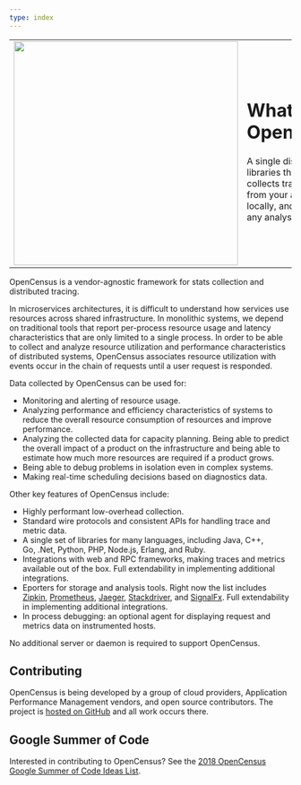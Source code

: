 ```yaml
---
type: index
---
```


<table>
<tr>
<td><img src="/images/opencensus.svg" width="400"></td>
<td>
<h1> What is OpenCensus?</h1>

<p>A single distribution of libraries that automatically collects traces and
metrics from your app, displays them locally, and sends them to any analysis
tool.</p>
</td>
</tr>
</table>

OpenCensus is a vendor-agnostic framework for stats collection and distributed tracing.

In microservices architectures, it is difficult to understand how services use
resources across shared infrastructure. In monolithic systems, we depend on
traditional tools that report per-process resource usage and latency characteristics
that are only limited to a single process. In order to be able to collect and analyze
resource utilization and performance characteristics of distributed systems,
OpenCensus associates resource utilization with events occur in the chain of
requests until a user request is responded.

Data collected by OpenCensus can be used for:

* Monitoring and alerting of resource usage.
* Analyzing performance and efficiency characteristics of systems to reduce the
  overall resource consumption of resources and improve performance.
* Analyzing the collected data for capacity planning. Being able to
  predict the overall impact of a product on the infrastructure and
 being able to estimate how much more resources are required if a product grows.
* Being able to debug problems in isolation even in complex systems.
* Making real-time scheduling decisions based on diagnostics data.


Other key features of OpenCensus include:

* Highly performant low-overhead collection.
* Standard wire protocols and consistent APIs for handling
  trace and metric data.
* A single set of libraries for many languages, including
  Java, C++, Go, .Net, Python, PHP, Node.js, Erlang, and Ruby.
* Integrations with web and RPC frameworks, making traces and metrics
  available out of the box. Full extendability in implementing
  additional integrations.
* Eporters for storage and analysis tools. Right now the list
  includes [Zipkin](http://zipkin.io), [Prometheus](http://prometheus.io),
  [Jaeger](https://jaeger.readthedocs.io/en/latest/),
  [Stackdriver](https://cloud.google.com/stackdriver), and
  [SignalFx](https://signalfx.com).
  Full extendability in implementing additional integrations.
* In process debugging: an optional agent for displaying request
  and metrics data on instrumented hosts.

No additional server or daemon is required to support OpenCensus.

## Contributing

OpenCensus is being developed by a group of cloud providers, Application
Performance Management vendors, and open source contributors. The project is
[hosted on GitHub](https://github.com/census-instrumentation) and all work
occurs there.



## Google Summer of Code

Interested in contributing to OpenCensus? See the
[2018 OpenCensus Google Summer of Code Ideas List](https://storage.googleapis.com/summer-of-code/OpenCensusIdeasList.pdf).
